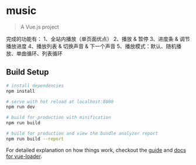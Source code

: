 # music

> A Vue.js project

完成的功能有：
	1、全站内播放（单页面优点）
	2、播放 & 暂停
	3、进度条 & 调节播放进度
	4、播放列表 & 切换声音 & 下一个声音
	5、播放模式：默认、随机播放、单曲循环、列表循环
	

## Build Setup

``` bash
# install dependencies
npm install

# serve with hot reload at localhost:8080
npm run dev

# build for production with minification
npm run build

# build for production and view the bundle analyzer report
npm run build --report
```

For detailed explanation on how things work, checkout the [guide](http://vuejs-templates.github.io/webpack/) and [docs for vue-loader](http://vuejs.github.io/vue-loader).
